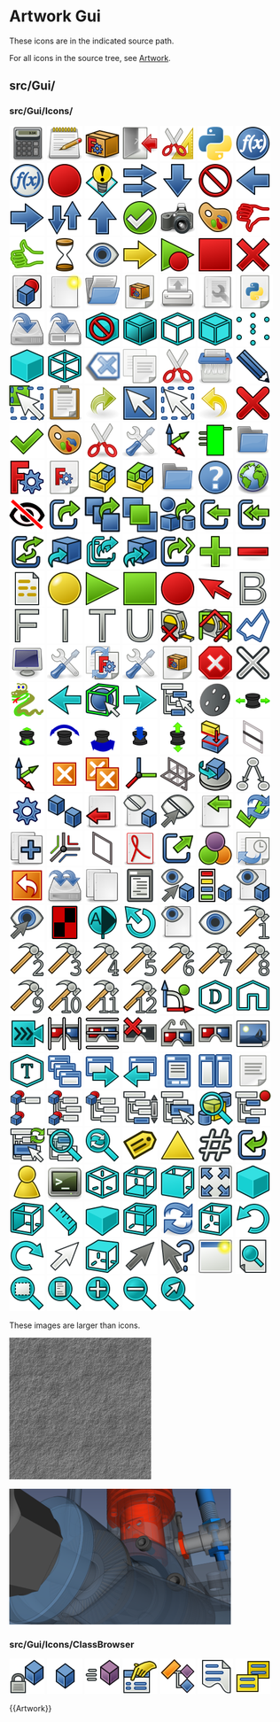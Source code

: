 # Artwork Gui

   These icons are in the indicated source path.

For all icons in the source tree, see [Artwork](Artwork.md).

## src/Gui/

### src/Gui/Icons/

 <img alt="" src=images/Accessories-calculator.svg  style="width:64px;"> <img alt="" src=images/Accessories-text-editor.svg  style="width:64px;"> <img alt="" src=images/AddonManager.svg  style="width:64px;"> <img alt="" src=images/Application-exit.svg  style="width:64px;"> <img alt="" src=images/Applications-accessories.svg  style="width:64px;"> <img alt="" src=images/Applications-python.svg  style="width:64px;"> <img alt="" src=images/Bound-expression.svg  style="width:64px;"> <img alt="" src=images/Bound-expression-unset.svg  style="width:64px;"> <img alt="" src=images/Breakpoint.svg  style="width:64px;"> <img alt="" src=images/Bulb.svg  style="width:64px;"> <img alt="" src=images/Button_add_all.svg  style="width:64px;"> <img alt="" src=images/Button_down.svg  style="width:64px;"> <img alt="" src=images/Button_invalid.svg  style="width:64px;"> <img alt="" src=images/Button_left.svg  style="width:64px;"> <img alt="" src=images/Button_right.svg  style="width:64px;"> <img alt="" src=images/Button_sort.svg  style="width:64px;"> <img alt="" src=images/Button_up.svg  style="width:64px;"> <img alt="" src=images/Button_valid.svg  style="width:64px;"> <img alt="" src=images/Camera-photo.svg  style="width:64px;"> <img alt="" src=images/Colors.svg  style="width:64px;"> <img alt="" src=images/DagViewFail.svg  style="width:64px;"> <img alt="" src=images/DagViewPass.svg  style="width:64px;"> <img alt="" src=images/DagViewPending.svg  style="width:64px;"> <img alt="" src=images/DagViewVisible.svg  style="width:64px;"> <img alt="" src=images/Debug-marker.svg  style="width:64px;"> <img alt="" src=images/Debug-start.svg  style="width:64px;"> <img alt="" src=images/Debug-stop.svg  style="width:64px;"> <img alt="" src=images/Delete.svg  style="width:64px;"> <img alt="" src=images/Document.svg  style="width:64px;"> <img alt="" src=images/Document-new.svg  style="width:64px;"> <img alt="" src=images/Document-open.svg  style="width:64px;"> <img alt="" src=images/Document-package.svg  style="width:64px;"> <img alt="" src=images/Document-print.svg  style="width:64px;"> <img alt="" src=images/Document-print-preview.svg  style="width:64px;"> <img alt="" src=images/Document-properties.svg  style="width:64px;"> <img alt="" src=images/Document-python.svg  style="width:64px;"> <img alt="" src=images/Document-save.svg  style="width:64px;"> <img alt="" src=images/Document-save-as.svg  style="width:64px;"> <img alt="" src=images/DrawStyleAsIs.svg  style="width:64px;"> <img alt="" src=images/DrawStyleFlatLines.svg  style="width:64px;"> <img alt="" src=images/DrawStyleHiddenLine.svg  style="width:64px;"> <img alt="" src=images/DrawStyleNoShading.svg  style="width:64px;"> <img alt="" src=images/DrawStylePoints.svg  style="width:64px;"> <img alt="" src=images/DrawStyleShaded.svg  style="width:64px;"> <img alt="" src=images/DrawStyleWireFrame.svg  style="width:64px;"> <img alt="" src=images/Edit-cleartext.svg  style="width:64px;"> <img alt="" src=images/Edit-copy.svg  style="width:64px;"> <img alt="" src=images/Edit-cut.svg  style="width:64px;"> <img alt="" src=images/Edit-delete.svg  style="width:64px;"> <img alt="" src=images/Edit-edit.svg  style="width:64px;"> <img alt="" src=images/Edit-element-select-box.svg  style="width:64px;"> <img alt="" src=images/Edit-paste.svg  style="width:64px;"> <img alt="" src=images/Edit-redo.svg  style="width:64px;"> <img alt="" src=images/Edit-select-all.svg  style="width:64px;"> <img alt="" src=images/Edit-select-box.svg  style="width:64px;"> <img alt="" src=images/Edit-undo.svg  style="width:64px;"> <img alt="" src=images/Edit_Cancel.svg  style="width:64px;"> <img alt="" src=images/Edit_OK.svg  style="width:64px;"> <img alt="" src=images/EditModeColor.svg  style="width:64px;"> <img alt="" src=images/EditModeCutting.svg  style="width:64px;"> <img alt="" src=images/EditModeDefault.svg  style="width:64px;"> <img alt="" src=images/EditModeTransform.svg  style="width:64px;"> <img alt="" src=images/Feature.svg  style="width:64px;"> <img alt="" src=images/Folder.svg  style="width:64px;"> <img alt="" src=images/Freecad.svg  style="width:64px;"> <img alt="" src=images/Freecad-doc.svg  style="width:64px;"> <img alt="" src=images/Geoassembly.svg  style="width:64px;"> <img alt="" src=images/Geofeaturegroup.svg  style="width:64px;"> <img alt="" src=images/Group.svg  style="width:64px;"> <img alt="" src=images/Help-browser.svg  style="width:64px;"> <img alt="" src=images/Internet-web-browser.svg  style="width:64px;"> <img alt="" src=images/Invisible.svg  style="width:64px;"> <img alt="" src=images/Link.svg  style="width:64px;"> <img alt="" src=images/LinkArray.svg  style="width:64px;"> <img alt="" src=images/LinkElement.svg  style="width:64px;"> <img alt="" src=images/LinkGroup.svg  style="width:64px;"> <img alt="" src=images/LinkImport.svg  style="width:64px;"> <img alt="" src=images/LinkImportAll.svg  style="width:64px;"> <img alt="" src=images/LinkReplace.svg  style="width:64px;"> <img alt="" src=images/LinkSelect.svg  style="width:64px;"> <img alt="" src=images/LinkSelectAll.svg  style="width:64px;"> <img alt="" src=images/LinkSelectFinal.svg  style="width:64px;"> <img alt="" src=images/LinkSub.svg  style="width:64px;"> <img alt="" src=images/List-add.svg  style="width:64px;"> <img alt="" src=images/List-remove.svg  style="width:64px;"> <img alt="" src=images/MacroEditor.svg  style="width:64px;"> <img alt="" src=images/Material.svg  style="width:64px;"> <img alt="" src=images/Media-playback-start.svg  style="width:64px;"> <img alt="" src=images/Media-playback-stop.svg  style="width:64px;"> <img alt="" src=images/Media-record.svg  style="width:64px;"> <img alt="" src=images/Mouse_pointer.svg  style="width:64px;"> <img alt="" src=images/Param_Bool.svg  style="width:64px;"> <img alt="" src=images/Param_Float.svg  style="width:64px;"> <img alt="" src=images/Param_Int.svg  style="width:64px;"> <img alt="" src=images/Param_Text.svg  style="width:64px;"> <img alt="" src=images/Param_UInt.svg  style="width:64px;"> <img alt="" src=images/Part_Measure_Clear_All.svg  style="width:64px;"> <img alt="" src=images/Part_Measure_Toggle_All.svg  style="width:64px;"> <img alt="" src=images/PolygonPick.svg  style="width:64px;"> <img alt="" src=images/Preferences-display.svg  style="width:64px;"> <img alt="" src=images/Preferences-general.svg  style="width:64px;"> <img alt="" src=images/Preferences-import-export.svg  style="width:64px;"> <img alt="" src=images/Preferences-system.svg  style="width:64px;"> <img alt="" src=images/preferences-workbenches.svg  style="width:64px;"> <img alt="" src=images/Process-stop.svg  style="width:64px;"> <img alt="" src=images/Px.svg  style="width:64px;"> <img alt="" src=images/Python.svg  style="width:64px;"> <img alt="" src=images/Sel-back.svg  style="width:64px;"> <img alt="" src=images/Sel-bbox.svg  style="width:64px;"> <img alt="" src=images/Sel-forward.svg  style="width:64px;"> <img alt="" src=images/Sel-instance.svg  style="width:64px;"> <img alt="" src=images/Spaceball_button.svg  style="width:64px;"> <img alt="" src=images/SpNav-PanLR.svg  style="width:64px;"> <img alt="" src=images/SpNav-PanUD.svg  style="width:64px;"> <img alt="" src=images/SpNav-Roll.svg  style="width:64px;"> <img alt="" src=images/SpNav-Spin.svg  style="width:64px;"> <img alt="" src=images/SpNav-Tilt.svg  style="width:64px;"> <img alt="" src=images/SpNav-Zoom.svg  style="width:64px;"> <img alt="" src=images/Std_Alignment.svg  style="width:64px;"> <img alt="" src=images/Std_Axis.svg  style="width:64px;"> <img alt="" src=images/Std_AxisCross.svg  style="width:64px;"> <img alt="" src=images/Std_CloseActiveWindow.svg  style="width:64px;"> <img alt="" src=images/Std_CloseAllWindows.svg  style="width:64px;"> <img alt="" src=images/Std_CoordinateSystem.svg  style="width:64px;"> <img alt="" src=images/Std_CoordinateSystem_alt.svg  style="width:64px;"> <img alt="" src=images/Std_DemoMode.svg  style="width:64px;"> <img alt="" src=images/Std_DependencyGraph.svg  style="width:64px;"> <img alt="" src=images/Std_DlgParameter.svg  style="width:64px;"> <img alt="" src=images/Std_DuplicateSelection.svg  style="width:64px;"> <img alt="" src=images/Std_Export.svg  style="width:64px;"> <img alt="" src=images/Std_HideObjects.svg  style="width:64px;"> <img alt="" src=images/Std_HideSelection.svg  style="width:64px;"> <img alt="" src=images/Std_Import.svg  style="width:64px;"> <img alt="" src=images/Std_MarkToRecompute.svg  style="width:64px;"> <img alt="" src=images/Std_MergeProjects.svg  style="width:64px;"> <img alt="" src=images/Std_Placement.svg  style="width:64px;"> <img alt="" src=images/Std_Plane.svg  style="width:64px;"> <img alt="" src=images/Std_PrintPdf.svg  style="width:64px;"> <img alt="" src=images/Std_ProjectUtil.svg  style="width:64px;"> <img alt="" src=images/Std_RandomColor.svg  style="width:64px;"> <img alt="" src=images/Std_RecentFiles.svg  style="width:64px;"> <img alt="" src=images/Std_Revert.svg  style="width:64px;"> <img alt="" src=images/Std_SaveAll.svg  style="width:64px;"> <img alt="" src=images/Std_SaveCopy.svg  style="width:64px;"> <img alt="" src=images/Std_SceneInspector.svg  style="width:64px;"> <img alt="" src=images/Std_SelectVisibleObjects.svg  style="width:64px;"> <img alt="" src=images/Std_SetAppearance.svg  style="width:64px;"> <img alt="" src=images/Std_ShowObjects.svg  style="width:64px;"> <img alt="" src=images/Std_ShowSelection.svg  style="width:64px;"> <img alt="" src=images/Std_TextureMapping.svg  style="width:64px;"> <img alt="" src=images/Std_ToggleClipPlane.svg  style="width:64px;"> <img alt="" src=images/Std_ToggleNavigation.svg  style="width:64px;"> <img alt="" src=images/Std_ToggleObjects.svg  style="width:64px;"> <img alt="" src=images/Std_ToggleVisibility.svg  style="width:64px;"> <img alt="" src=images/Std_Tool1.svg  style="width:64px;"> <img alt="" src=images/Std_Tool2.svg  style="width:64px;"> <img alt="" src=images/Std_Tool3.svg  style="width:64px;"> <img alt="" src=images/Std_Tool4.svg  style="width:64px;"> <img alt="" src=images/Std_Tool5.svg  style="width:64px;"> <img alt="" src=images/Std_Tool6.svg  style="width:64px;"> <img alt="" src=images/Std_Tool7.svg  style="width:64px;"> <img alt="" src=images/Std_Tool8.svg  style="width:64px;"> <img alt="" src=images/Std_Tool9.svg  style="width:64px;"> <img alt="" src=images/Std_Tool10.svg  style="width:64px;"> <img alt="" src=images/Std_Tool11.svg  style="width:64px;"> <img alt="" src=images/Std_Tool12.svg  style="width:64px;"> <img alt="" src=images/Std_TransformManip.svg  style="width:64px;"> <img alt="" src=images/Std_ViewDimetric.svg  style="width:64px;"> <img alt="" src=images/Std_ViewHome.svg  style="width:64px;"> <img alt="" src=images/Std_ViewIvIssueCamPos.svg  style="width:64px;"> <img alt="" src=images/Std_ViewIvStereoInterleavedColumns.svg  style="width:64px;"> <img alt="" src=images/Std_ViewIvStereoInterleavedRows.svg  style="width:64px;"> <img alt="" src=images/Std_ViewIvStereoOff.svg  style="width:64px;"> <img alt="" src=images/Std_ViewIvStereoQuadBuff.svg  style="width:64px;"> <img alt="" src=images/Std_ViewIvStereoRedGreen.svg  style="width:64px;"> <img alt="" src=images/Std_ViewScreenShot_FromSrc.svg  style="width:64px;"> <img alt="" src=images/Std_ViewTrimetric.svg  style="width:64px;"> <img alt="" src=images/Std_WindowCascade.svg  style="width:64px;"> <img alt="" src=images/Std_WindowNext.svg  style="width:64px;"> <img alt="" src=images/Std_WindowPrev.svg  style="width:64px;"> <img alt="" src=images/Std_Windows.svg  style="width:64px;"> <img alt="" src=images/Std_WindowTileVer.svg  style="width:64px;"> <img alt="" src=images/TextDocument.svg  style="width:64px;"> <img alt="" src=images/Tree-doc-collapse.svg  style="width:64px;"> <img alt="" src=images/Tree-doc-multi.svg  style="width:64px;"> <img alt="" src=images/Tree-doc-single.svg  style="width:64px;"> <img alt="" src=images/Tree-goto-sel.svg  style="width:64px;"> <img alt="" src=images/Tree-item-drag.svg  style="width:64px;"> <img alt="" src=images/Tree-pre-sel.svg  style="width:64px;"> <img alt="" src=images/Tree-rec-sel.svg  style="width:64px;"> <img alt="" src=images/Tree-sync-pla.svg  style="width:64px;"> <img alt="" src=images/Tree-sync-sel.svg  style="width:64px;"> <img alt="" src=images/Tree-sync-view.svg  style="width:64px;"> <img alt="" src=images/Tree_Annotation.svg  style="width:64px;"> <img alt="" src=images/Tree_Dimension.svg  style="width:64px;"> <img alt="" src=images/Tree_Python.svg  style="width:64px;"> <img alt="" src=images/Unlink.svg  style="width:64px;"> <img alt="" src=images/User.svg  style="width:64px;"> <img alt="" src=images/Utilities-terminal.svg  style="width:64px;"> <img alt="" src=images/View-axonometric.svg  style="width:64px;"> <img alt="" src=images/View-bottom.svg  style="width:64px;"> <img alt="" src=images/View-front.svg  style="width:64px;"> <img alt="" src=images/View-fullscreen.svg  style="width:64px;"> <img alt="" src=images/View-isometric.svg  style="width:64px;"> <img alt="" src=images/View-left.svg  style="width:64px;"> <img alt="" src=images/View-measurement.svg  style="width:64px;"> <img alt="" src=images/View-perspective.svg  style="width:64px;"> <img alt="" src=images/View-rear.svg  style="width:64px;"> <img alt="" src=images/View-refresh.svg  style="width:64px;"> <img alt="" src=images/View-right.svg  style="width:64px;"> <img alt="" src=images/View-rotate-left.svg  style="width:64px;"> <img alt="" src=images/View-rotate-right.svg  style="width:64px;"> <img alt="" src=images/View-select.svg  style="width:64px;"> <img alt="" src=images/View-top.svg  style="width:64px;"> <img alt="" src=images/View-unselectable.svg  style="width:64px;"> <img alt="" src=images/WhatsThis.svg  style="width:64px;"> <img alt="" src=images/Window-new.svg  style="width:64px;"> <img alt="" src=images/Zoom-all.svg  style="width:64px;"> <img alt="" src=images/Zoom-border.svg  style="width:64px;"> <img alt="" src=images/Zoom-fit-best.svg  style="width:64px;"> <img alt="" src=images/Zoom-in.svg  style="width:64px;"> <img alt="" src=images/Zoom-out.svg  style="width:64px;"> <img alt="" src=images/Zoom-selection.svg  style="width:64px;"> 

These images are larger than icons.

 ![](images/Background.png )

![](images/Freecadsplash.png ) 

### src/Gui/Icons/ClassBrowser

 <img alt="" src=images/Const_member.svg  style="width:64px;"> <img alt="" src=images/Member.svg  style="width:64px;"> <img alt="" src=images/Method.svg  style="width:64px;"> <img alt="" src=images/Property.svg  style="width:64px;"> <img alt="" src=images/Type_class.svg  style="width:64px;"> <img alt="" src=images/Type_enum.svg  style="width:64px;"> <img alt="" src=images/Type_module.svg  style="width:64px;"> 

 {{Artwork}} 
